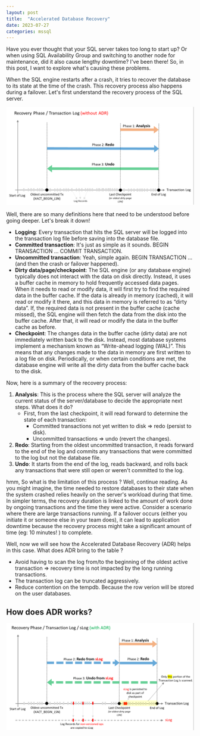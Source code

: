 ```yaml
---
layout: post
title:  "Accelerated Database Recovery"
date: 2023-07-27
categories: mssql
---
```

Have you ever thought that your SQL server takes too long to start up? Or when using SQL Availability Group and switching to another node for maintenance, did it also cause lengthy downtime? I've been there! So, in this post, I want to explore what's causing these problems.

When the SQL engine restarts after a crash, it tries to recover the database to its state at the time of the crash. This recovery process also happens during a failover.
Let's first understand the recovery process of the SQL server.

![sql recovery process](/assets/recovery_process.png "SQL recovery process")

Well, there are so many definitions here that need to be understood before going deeper. Let's break it down!

- **Logging**: Every transaction that hits the SQL server will be logged into the transaction log file before saving into the database file.
- **Committed transaction**: It's just as simple as it sounds. BEGIN TRANSACTION ... COMMIT TRANSACTION.
- **Uncommitted transaction**: Yeah, simple again. BEGIN TRANSACTION ... (and then the crash or failover happened).
- **Dirty data/page/checkpoint**: The SQL engine (or any database engine) typically does not interact with the data on disk directly. Instead, it uses a buffer cache in memory to hold frequently accessed data pages. When it needs to read or modify data, it will first try to find the required data in the buffer cache. If the data is already in memory (cached), it will read or modify it there, and this data in memory is referred to as “dirty data”. If, the required data is not present in the buffer cache (cache missed), the SQL engine will then fetch the data from the disk into the buffer cache. After that, it will read or modify the data in the buffer cache as before.
- **Checkpoint**: The changes data in the buffer cache (dirty data) are not immediately written back to the disk. Instead, most database systems implement a mechanism known as “Write-ahead logging (WAL)”. This means that any changes made to the data in memory are first written to a log file on disk. Periodically, or when certain conditions are met, the database engine will write all the dirty data from the buffer cache back to the disk.
 
Now, here is a summary of the recovery process:
1. **Analysis**: This is the process where the SQL server will analyze the current status of the server/database to decide the appropriate next steps. What does it do?
    - First, from the last checkpoint, it will read forward to determine the state of each transaction:
        - Committed transactions not yet written to disk => redo (persist to disk).
        - Uncommitted transactions => undo (revert the changes).
2. **Redo**: Starting from the oldest uncommitted transaction, it reads forward to the end of the log and commits any transactions that were committed to the log but not the database file.
3. **Undo**: It starts from the end of the log, reads backward, and rolls back any transactions that were still open or weren't committed to the log.

hmm, So what is the limitation of this process ? Well, continue reading.
As you might imagine, the time needed to restore databases to their state when the system crashed relies heavily on the server's workload during that time. In simpler terms, the recovery duration is linked to the amount of work done by ongoing transactions and the time they were active. Consider a scenario where there are large transactions running. If a failover occurs (either you initiate it or someone else in your team does), it can lead to application downtime because the recovery process might take a significant amount of time (eg: 10 minutes! ) to complete.

Well, now we will see how the Accelerated Database Recovery (ADR) helps in this case.
What does ADR bring to the table ?
- Avoid having to scan the log from/to the beginning of the oldest active transaction => recovery time is not impacted by the long running transactions.
- The transaction log can be truncated aggressively.
- Reduce contention on the tempdb. Because the row verion will be stored on the user databases.

## How does ADR works?
![sql recovery process with ADR](/assets/recovery_process_adr.png "SQL recovery process with ADR")
